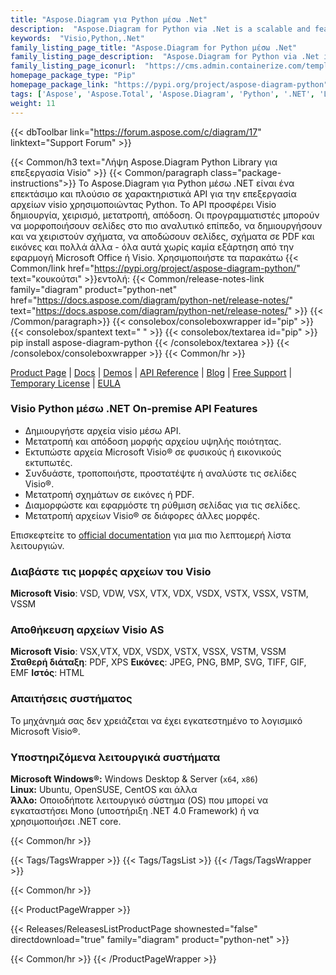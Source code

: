 ```yaml
---
title: "Aspose.Diagram για Python μέσω .Net"
description:  "Aspose.Diagram for Python via .Net is a scalable and feature-rich API to process visio files using Python. API offers Visio file creation, manipulation, conversion, rendering. Developers can format pages to the most granular level, create and manipulate shape, render pages, shapes to PDF and images, and much more - all without any dependency on Microsoft Office or Visio application."
keywords:  "Visio,Python,.Net"
family_listing_page_title: "Aspose.Diagram for Python μέσω .Net"
family_listing_page_description:  "Aspose.Diagram for Python via .Net is a scalable and feature-rich API to process visio files using Python. API offers Visio file creation, manipulation, conversion, rendering. Developers can format pa"
family_listing_page_iconurl:  "https://cms.admin.containerize.com/templates/aspose/img/products/diagram/aspose_diagram-for-python-net.svg"
homepage_package_type: "Pip"
homepage_package_link: "https://pypi.org/project/aspose-diagram-python"
tags: ['Aspose', 'Aspose.Total', 'Aspose.Diagram', 'Python', '.NET', 'Lirary', 'VSD', 'VSDX', 'VSDM', 'VSS', 'VSSM', 'VSSX', 'VST', 'VSTM', 'VSTX', 'VDX', 'VSX', 'VTX', 'HTML', 'PDF', 'XPS', 'SVG', 'TIFF','PNG', 'BMP', 'JPEG', 'GIF', 'EMF','Graphics', 'Image', 'meta', 'metafile', 'Windows', 'Linux', 'PIP']
weight: 11
---
```


{{< dbToolbar link="https://forum.aspose.com/c/diagram/17" linktext="Support Forum" >}}

{{< Common/h3 text="Λήψη Aspose.Diagram Python Library για επεξεργασία Visio"  >}}
{{< Common/paragraph class="package-instructions">}}
Το Aspose.Diagram για Python μέσω .NET είναι ένα επεκτάσιμο και πλούσιο σε χαρακτηριστικά API για την επεξεργασία αρχείων visio χρησιμοποιώντας Python. Το API προσφέρει Visio δημιουργία, χειρισμό, μετατροπή, απόδοση. Οι προγραμματιστές μπορούν να μορφοποιήσουν σελίδες στο πιο αναλυτικό επίπεδο, να δημιουργήσουν και να χειριστούν σχήματα, να αποδώσουν σελίδες, σχήματα σε PDF και εικόνες και πολλά άλλα - όλα αυτά χωρίς καμία εξάρτηση από την εφαρμογή Microsoft Office ή Visio.
Χρησιμοποιήστε τα παρακάτω
{{< Common/link href="https://pypi.org/project/aspose-diagram-python/" text="κουκούτσι"  >}}εντολή:
{{< Common/release-notes-link family="diagram" product="python-net" href="https://docs.aspose.com/diagram/python-net/release-notes/" text="https://docs.aspose.com/diagram/python-net/release-notes/"  >}}
{{< /Common/paragraph>}}
{{< consolebox/consoleboxwrapper id="pip" >}}
       {{< consolebox/spantext text=" " >}}
       {{< consolebox/textarea id="pip" >}} pip install aspose-diagram-python {{< /consolebox/textarea >}}
{{< /consolebox/consoleboxwrapper >}}
{{< Common/hr >}}

[Product Page](https://products.aspose.com/diagram/python-net/) | [Docs](https://docs.aspose.com/diagram/python-net/) | [Demos](https://products.aspose.app/diagram/family/) | [API Reference](https://reference.aspose.com/diagram/net/) | [Blog](https://blog.aspose.com/category/diagram/) | [Free Support](https://forum.aspose.com/c/diagram) | [Temporary License](https://purchase.aspose.com/temporary-license) | [EULA](https://about.aspose.com/legal/eula/)

### Visio Python μέσω .NET On-premise API Features

- Δημιουργήστε αρχεία visio μέσω API.
- Μετατροπή και απόδοση μορφής αρχείου υψηλής ποιότητας.
- Εκτυπώστε αρχεία Microsoft Visio® σε φυσικούς ή εικονικούς εκτυπωτές.
- Συνδυάστε, τροποποιήστε, προστατέψτε ή αναλύστε τις σελίδες Visio®.
- Μετατροπή σχημάτων σε εικόνες ή PDF.
- Διαμορφώστε και εφαρμόστε τη ρύθμιση σελίδας για τις σελίδες.
- Μετατροπή αρχείων Visio® σε διάφορες άλλες μορφές.

Επισκεφτείτε το [official documentation](https://docs.aspose.com/diagram/python-net/) για μια πιο λεπτομερή λίστα λειτουργιών.

### Διαβάστε τις μορφές αρχείων του Visio

**Microsoft Visio**: VSD, VDW, VSX, VTX, VDX, VSDX, VSTX, VSSX, VSTM, VSSM

### Αποθήκευση αρχείων Visio AS

**Microsoft Visio**: VSX,VTX, VDX, VSDX, VSTX, VSSX, VSTM, VSSM
**Σταθερή διάταξη**: PDF, XPS
**Εικόνες**: JPEG, PNG, BMP, SVG, TIFF, GIF, EMF
**Ιστός**: HTML


### Απαιτήσεις συστήματος

Το μηχάνημά σας δεν χρειάζεται να έχει εγκατεστημένο το λογισμικό Microsoft Visio®.

### Υποστηριζόμενα λειτουργικά συστήματα

**Microsoft Windows®:** Windows Desktop & Server (`x64`, `x86`)\
**Linux:** Ubuntu, OpenSUSE, CentOS και άλλα\
**Άλλο:** Οποιοδήποτε λειτουργικό σύστημα (OS) που μπορεί να εγκαταστήσει Mono (υποστήριξη .NET 4.0 Framework) ή να χρησιμοποιήσει .NET core.

{{< Common/hr >}}

{{< Tags/TagsWrapper >}}
 {{< Tags/TagsList >}}
{{< /Tags/TagsWrapper >}}

{{< Common/hr >}}

{{< ProductPageWrapper >}}
<!-- ReleasesListProductPage-->
   {{< Releases/ReleasesListProductPage shownested="false"  directdownload="true" family="diagram" product="python-net" >}}
<!-- /ReleasesListProductPage-->
{{< Common/hr >}}
{{< /ProductPageWrapper >}}

